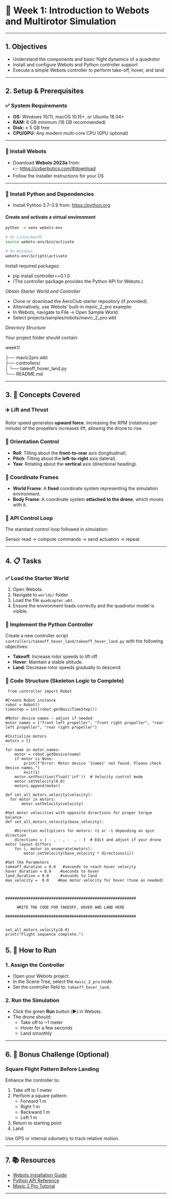 # 🚁 Week 1: Introduction to Webots and Multirotor Simulation

---

## 1. Objectives

- Understand the components and basic flight dynamics of a quadrotor  
- Install and configure Webots and Python controller support  
- Execute a simple Webots controller to perform take-off, hover, and land

---

## 2. Setup & Prerequisites

### ✅ System Requirements

- **OS:** Windows 10/11, macOS 10.15+, or Ubuntu 18.04+  
- **RAM:** 8 GB minimum (16 GB recommended)  
- **Disk:** ≥ 5 GB free  
- **CPU/GPU:** Any modern multi-core CPU (GPU optional)

---

### 🧭 Install Webots

- Download **Webots 2023a** from:  
  👉 https://cyberbotics.com/#download  
- Follow the installer instructions for your OS

---

### 🐍 Install Python and Dependencies

- Install Python 3.7–3.9 from: https://python.org

#### Create and activate a virtual environment

```bash
python -m venv webots-env

# On Linux/macOS
source webots-env/bin/activate

# On Windows
webots-env\Scripts\activate
```
Install required packages:
 - pip install controller==0.1.0
 - (The controller package provides the Python API for Webots.)


*Obtain Starter World and Controller*
  - Clone or download the AeroClub starter repository (if provided).
  - Alternatively, use Webots’ built-in mavic_2_pro example:
  - In Webots, navigate to File → Open Sample World.
  - Select projects/samples/robots/mavic_2_pro.wbt


*Directory Structure*


 Your project folder should contain:

 week1/

 
├── mavic2pro.wbt  
├── controllers/  
│   └── takeoff_hover_land.py  
└── README.md  

---

## 3. 🚀 Concepts Covered

### ✈️ Lift and Thrust
Rotor speed generates **upward force**. Increasing the RPM (rotations per minute) of the propellers increases lift, allowing the drone to rise.

### 🔁 Orientation Control

- **Roll**: Tilting about the **front-to-rear** axis (longitudinal).
- **Pitch**: Tilting about the **left-to-right** axis (lateral).
- **Yaw**: Rotating about the **vertical** axis (directional heading).

### 🧭 Coordinate Frames

- **World Frame**: A **fixed** coordinate system representing the simulation environment.
- **Body Frame**: A coordinate system **attached to the drone**, which moves with it.

### 🔄 API Control Loop

The standard control loop followed in simulation:



Sensor read → compute commands → send actuation → repeat

---

## 4. 📋 Tasks

### ✅ Load the Starter World

1. Open Webots.
2. Navigate to `worlds/` folder.
3. Load the file `quadcopter.wbt`.
4. Ensure the environment loads correctly and the quadrotor model is visible.

### 🧠 Implement the Python Controller

Create a new controller script `controllers/takeoff_hover_land/takeoff_hover_land.py` with the following objectives:

- **Takeoff**: Increase rotor speeds to lift off.
- **Hover**: Maintain a stable altitude.
- **Land**: Decrease rotor speeds gradually to descend.

### 🔧 Code Structure (Skeleton Logic to Complete)

```
 from controller import Robot

#Create Robot instance
robot = Robot()
timestep = int(robot.getBasicTimeStep())

#Motor device names — adjust if needed
motor_names = ["front left propeller", "front right propeller", "rear left propeller", "rear right propeller"]

#Initialize motors
motors = []

for name in motor_names:
    motor = robot.getDevice(name)
    if motor is None:
        print(f"Error: Motor device '{name}' not found. Please check device names.")
        exit(1)
    motor.setPosition(float('inf'))  # Velocity control mode
    motor.setVelocity(0.0)
    motors.append(motor)

def set_all_motors_velocity(velocity):
  for motor in motors:
       motor.setVelocity(velocity)

#Set motor velocities with opposite directions for proper torque balance
def set_all_motors_velocity(base_velocity):

    #Direction multipliers for motors: +1 or -1 depending on spin direction
    directions = [ - , - , -  , - ]  # Edit and adjust if your drone motor layout differs
    for i, motor in enumerate(motors):
        motor.setVelocity(base_velocity * directions[i])

#Set the Parameters
takeoff_duration = 0.0   #seconds to reach hover velocity
hover_duration = 0.0    #seconds to hover
land_duration = 0.0     #seconds to land
max_velocity =  0.0    #max motor velocity for hover (tune as needed)



#########################################################

     WRITE THE CODE FOR TAKEOFF, HOVER AND LAND HERE

#########################################################


set_all_motors_velocity(0.0)
print("Flight sequence complete.")
```

 ## 5. 🚀 How to Run

### 1. Assign the Controller

- Open your Webots project.
- In the Scene Tree, select the `mavic_2_pro` node.
- Set the controller field to: `takeoff_hover_land`.

### 2. Run the Simulation

- Click the green **Run** button (▶️) in Webots.
- The drone should:
  - Take off to ~1 meter
  - Hover for a few seconds
  - Land smoothly

---

## 6. 🎯 Bonus Challenge (Optional)

### Square Flight Pattern Before Landing

Enhance the controller to:

1. Take off to 1 meter
2. Perform a square pattern:
   - Forward 1 m
   - Right 1 m
   - Backward 1 m
   - Left 1 m
3. Return to starting point
4. Land

Use GPS or internal odometry to track relative motion.

---
## 7. 📚 Resources

- [Webots Installation Guide](https://cyberbotics.com/doc/guide/installing-webots)
- [Python API Reference](https://cyberbotics.com/doc/reference/python-api)
- [Mavic 2 Pro Tutorial](https://cyberbotics.com/doc/guide/mavic-2-pro?version=R2023a)

---




